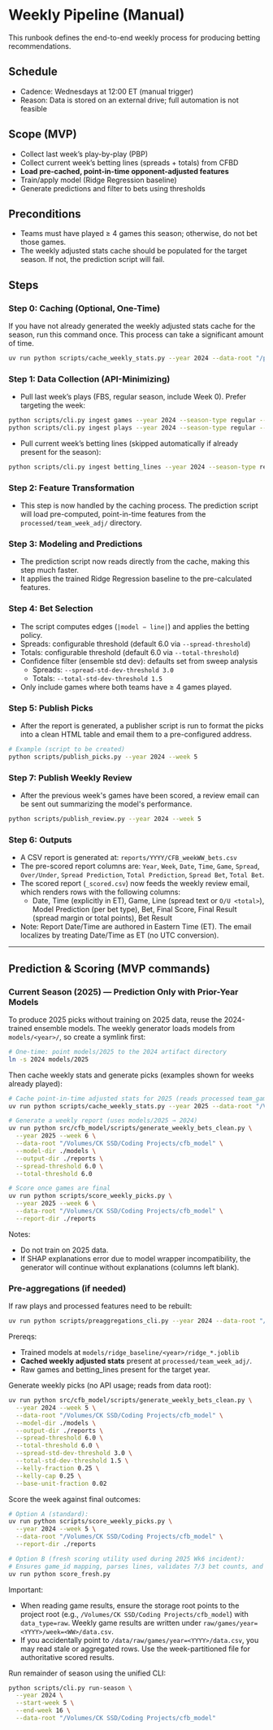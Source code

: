 # Weekly Pipeline (Manual)

This runbook defines the end-to-end weekly process for producing betting recommendations.

## Schedule

- Cadence: Wednesdays at 12:00 ET (manual trigger)
- Reason: Data is stored on an external drive; full automation is not feasible

## Scope (MVP)

- Collect last week’s play-by-play (PBP)
- Collect current week’s betting lines (spreads + totals) from CFBD
- **Load pre-cached, point-in-time opponent-adjusted features**
- Train/apply model (Ridge Regression baseline)
- Generate predictions and filter to bets using thresholds

## Preconditions

- Teams must have played ≥ 4 games this season; otherwise, do not bet those games.
- The weekly adjusted stats cache should be populated for the target season. If not, the prediction script will fail.

## Steps

### Step 0: Caching (Optional, One-Time)

If you have not already generated the weekly adjusted stats cache for the season, run this command once. This process can take a significant amount of time.

```bash
uv run python scripts/cache_weekly_stats.py --year 2024 --data-root "/path/to/root"
```

### Step 1: Data Collection (API-Minimizing)

- Pull last week’s plays (FBS, regular season, include Week 0). Prefer targeting the week:

```bash
python scripts/cli.py ingest games --year 2024 --season-type regular --week 5 --data-root "/path/to/root"
python scripts/cli.py ingest plays --year 2024 --season-type regular --week 5 --data-root "/path/to/root"
```

- Pull current week’s betting lines (skipped automatically if already present for the season):

```bash
python scripts/cli.py ingest betting_lines --year 2024 --season-type regular --data-root "/path/to/root"
```

### Step 2: Feature Transformation

- This step is now handled by the caching process. The prediction script will load pre-computed, point-in-time features from the `processed/team_week_adj/` directory.

### Step 3: Modeling and Predictions

- The prediction script now reads directly from the cache, making this step much faster.
- It applies the trained Ridge Regression baseline to the pre-calculated features.

### Step 4: Bet Selection

- The script computes edges (`|model − line|`) and applies the betting policy.
- Spreads: configurable threshold (default 6.0 via `--spread-threshold`)
- Totals: configurable threshold (default 6.0 via `--total-threshold`)
- Confidence filter (ensemble std dev): defaults set from sweep analysis
  - Spreads: `--spread-std-dev-threshold 3.0`
  - Totals: `--total-std-dev-threshold 1.5`
- Only include games where both teams have ≥ 4 games played.

### Step 5: Publish Picks

- After the report is generated, a publisher script is run to format the picks into a clean HTML table and email them to a pre-configured address.

```bash
# Example (script to be created)
python scripts/publish_picks.py --year 2024 --week 5
```

### Step 7: Publish Weekly Review

- After the previous week's games have been scored, a review email can be sent out summarizing the model's performance.

```bash
python scripts/publish_review.py --year 2024 --week 5
```

### Step 6: Outputs

- A CSV report is generated at: `reports/YYYY/CFB_weekWW_bets.csv`
- The pre-scored report columns are: `Year`, `Week`, `Date`, `Time`, `Game`, `Spread`, `Over/Under`, `Spread Prediction`, `Total Prediction`, `Spread Bet`, `Total Bet`.
- The scored report (`_scored.csv`) now feeds the weekly review email, which renders rows with the following columns:
  - Date, Time (explicitly in ET), Game, Line (spread text or `O/U <total>`), Model Prediction (per bet type), Bet, Final Score, Final Result (spread margin or total points), Bet Result
- Note: Report Date/Time are authored in Eastern Time (ET). The email localizes by treating Date/Time as ET (no UTC conversion).

---

## Prediction & Scoring (MVP commands)

### Current Season (2025) — Prediction Only with Prior-Year Models

To produce 2025 picks without training on 2025 data, reuse the 2024-trained ensemble models. The weekly generator loads models from `models/<year>/`, so create a symlink first:

```bash
# One-time: point models/2025 to the 2024 artifact directory
ln -s 2024 models/2025
```

Then cache weekly stats and generate picks (examples shown for weeks already played):

```bash
# Cache point-in-time adjusted stats for 2025 (reads processed team_game)
uv run python scripts/cache_weekly_stats.py --year 2025 --data-root "/Volumes/CK SSD/Coding Projects/cfb_model"

# Generate a weekly report (uses models/2025 → 2024)
uv run python src/cfb_model/scripts/generate_weekly_bets_clean.py \
  --year 2025 --week 6 \
  --data-root "/Volumes/CK SSD/Coding Projects/cfb_model" \
  --model-dir ./models \
  --output-dir ./reports \
  --spread-threshold 6.0 \
  --total-threshold 6.0

# Score once games are final
uv run python scripts/score_weekly_picks.py \
  --year 2025 --week 6 \
  --data-root "/Volumes/CK SSD/Coding Projects/cfb_model" \
  --report-dir ./reports
```

Notes:
- Do not train on 2025 data.
- If SHAP explanations error due to model wrapper incompatibility, the generator will continue without explanations (columns left blank).

### Pre-aggregations (if needed)

If raw plays and processed features need to be rebuilt:

```bash
uv run python scripts/preaggregations_cli.py --year 2024 --data-root "/Volumes/CK SSD/Coding Projects/cfb_model"
```

Prereqs:
- Trained models at `models/ridge_baseline/<year>/ridge_*.joblib`
- **Cached weekly adjusted stats** present at `processed/team_week_adj/`.
- Raw games and betting_lines present for the target year.

Generate weekly picks (no API usage; reads from data root):

```bash
uv run python src/cfb_model/scripts/generate_weekly_bets_clean.py \
  --year 2024 --week 5 \
  --data-root "/Volumes/CK SSD/Coding Projects/cfb_model" \
  --model-dir ./models \
  --output-dir ./reports \
  --spread-threshold 6.0 \
  --total-threshold 6.0 \
  --spread-std-dev-threshold 3.0 \
  --total-std-dev-threshold 1.5 \
  --kelly-fraction 0.25 \
  --kelly-cap 0.25 \
  --base-unit-fraction 0.02
```

Score the week against final outcomes:

```bash
# Option A (standard):
uv run python scripts/score_weekly_picks.py \
  --year 2024 --week 5 \
  --data-root "/Volumes/CK SSD/Coding Projects/cfb_model" \
  --report-dir ./reports

# Option B (fresh scoring utility used during 2025 Wk6 incident):
# Ensures game_id mapping, parses lines, validates 7/3 bet counts, and reads week-partitioned raw data.
uv run python score_fresh.py
```

Important:
- When reading game results, ensure the storage root points to the project root (e.g., `/Volumes/CK SSD/Coding Projects/cfb_model`) with `data_type=raw`. Weekly game results are written under `raw/games/year=<YYYY>/week=<WW>/data.csv`.
- If you accidentally point to `/data/raw/games/year=<YYYY>/data.csv`, you may read stale or aggregated rows. Use the week-partitioned file for authoritative scored results.

Run remainder of season using the unified CLI:

```bash
python scripts/cli.py run-season \
  --year 2024 \
  --start-week 5 \
  --end-week 16 \
  --data-root "/Volumes/CK SSD/Coding Projects/cfb_model"
```
```

